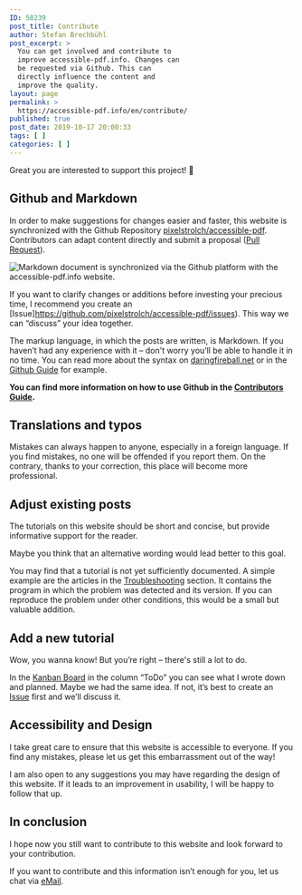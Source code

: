 ```yaml
---
ID: 58239
post_title: Contribute
author: Stefan Brechbühl
post_excerpt: >
  You can get involved and contribute to
  improve accessible-pdf.info. Changes can
  be requested via Github. This can
  directly influence the content and
  improve the quality.
layout: page
permalink: >
  https://accessible-pdf.info/en/contribute/
published: true
post_date: 2019-10-17 20:00:33
tags: [ ]
categories: [ ]
---
```

Great you are interested to support this project! 🎉

## Github and Markdown

In order to make suggestions for changes easier and faster, this website is synchronized with the Github Repository [pixelstrolch/accessible-pdf](https://github.com/pixelstrolch/accessible-pdf). Contributors can adapt content directly and submit a proposal ([Pull Request](https://github.com/pixelstrolch/accessible-pdf/pulls)).

![Markdown document is synchronized via the Github platform with the accessible-pdf.info website.](https://accessible-pdf.info/content/uploads/homepage-teaser-sync.png)

If you want to clarify changes or additions before investing your precious time, I recommend you create an [Issue]https://github.com/pixelstrolch/accessible-pdf/issues). This way we can “discuss” your idea together.

The markup language, in which the posts are written, is Markdown. If you haven’t had any experience with it – don't worry you’ll be able to handle it in no time. You can read more about the syntax on [daringfireball.net](https://daringfireball.net/projects/markdown/) or in the [Github Guide](https://guides.github.com/features/mastering-markdown/) for example.

**You can find more information on how to use Github in the [Contributors Guide](https://github.com/pixelstrolch/accessible-pdf/blob/master/CONTRIBUTING.md).**

## Translations and typos

Mistakes can always happen to anyone, especially in a foreign language. If you find mistakes, no one will be offended if you report them. On the contrary, thanks to your correction, this place will become more professional.

## Adjust existing posts

The tutorials on this website should be short and concise, but provide informative support for the reader.

Maybe you think that an alternative wording would lead better to this goal.

You may find that a tutorial is not yet sufficiently documented. A simple example are the articles in the [Troubleshooting](https://accessible-pdf.info/en/tutorials/) section. It contains the program in which the problem was detected and its version. If you can reproduce the problem under other conditions, this would be a small but valuable addition.

## Add a new tutorial

Wow, you wanna know! But you’re right – there's still a lot to do.

In the [Kanban Board](https://github.com/pixelstrolch/accessible-pdf/projects/1) in the column “ToDo” you can see what I wrote down and planned. Maybe we had the same idea. If not, it’s best to create an [Issue](https://github.com/pixelstrolch/accessible-pdf/issues) first and we’ll discuss it.

## Accessibility and Design

I take great care to ensure that this website is accessible to everyone. If you find any mistakes, please let us get this embarrassment out of the way!

I am also open to any suggestions you may have regarding the design of this website. If it leads to an improvement in usability, I will be happy to follow that up. 

## In conclusion

I hope now you still want to contribute to this website and look forward to your contribution.

If you want to contribute and this information isn’t enough for you, let us chat via [eMail](mailto:mail@accessible-pdf.info).